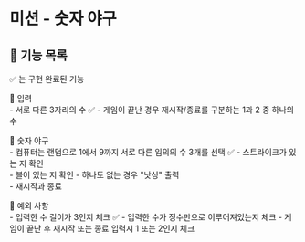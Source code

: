 # 미션 - 숫자 야구

## 🌟 기능 목록
✅ 는 구현 완료된 기능

🔔 입력     
      - 서로 다른 3자리의 수  ✅
      - 게임이 끝난 경우 재시작/종료를 구분하는 1과 2 중 하나의 수
      
🔔 숫자 야구  
      - 컴퓨터는 랜덤으로 1에서 9까지 서로 다른 임의의 수 3개를 선택 ✅
      - 스트라이크가 있는 지 확인  
      - 볼이 있는 지 확인 
      - 하나도 없는 경우 "낫싱" 출력   
      - 재시작과 종료
    
🔔 예외 사항  
      - 입력한 수 길이가 3인지 체크 ✅
      - 입력한 수가 정수만으로 이루어져있는지 체크 
      - 게임이 끝난 후 재시작 또는 종료 입력시 1 또는 2인지 체크
      


